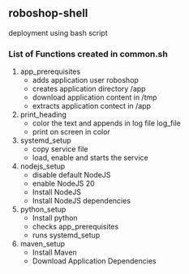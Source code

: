 ## roboshop-shell
deployment using bash script
### List of Functions created in common.sh
1. app_prerequisites
   - adds application user roboshop
   - creates application directory /app
   - download application content in /tmp
   - extracts application contect in /app
2. print_heading
   - color the text and appends in log file log_file
   - print on screen in color
3. systemd_setup
   - copy service file
   - load, enable and starts the service
4. nodejs_setup
   - disable default NodeJS
   - enable NodeJS 20
   - Install NodeJS
   - Install NodeJS dependencies
5. python_setup
   - Install python
   - checks app_prerequisites
   - runs systemd_setup
6. maven_setup
   - Install Maven
   - Download Application Dependencies 
